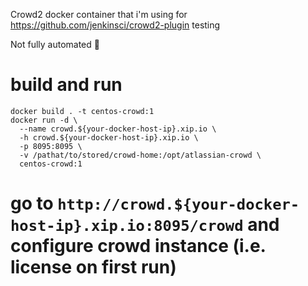 Crowd2 docker container that i'm using for https://github.com/jenkinsci/crowd2-plugin testing

Not fully automated :atm:

# build and run 
```
docker build . -t centos-crowd:1
docker run -d \
  --name crowd.${your-docker-host-ip}.xip.io \
  -h crowd.${your-docker-host-ip}.xip.io \
  -p 8095:8095 \
  -v /pathat/to/stored/crowd-home:/opt/atlassian-crowd \
  centos-crowd:1
```
# go to `http://crowd.${your-docker-host-ip}.xip.io:8095/crowd` and configure crowd instance (i.e. license on first run)
